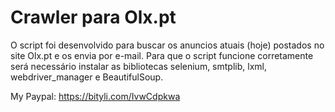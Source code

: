 # Crawler para Olx.pt
O script foi desenvolvido para buscar os anuncios atuais (hoje) postados no site Olx.pt e os envia por e-mail.
Para que o script funcione corretamente será necessário instalar as bibliotecas selenium, smtplib, lxml, webdriver_manager e BeautifulSoup.

My Paypal: https://bityli.com/IvwCdpkwa
